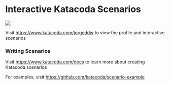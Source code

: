 # Interactive Katacoda Scenarios

[![](http://shields.katacoda.com/katacoda/jorgeddw/count.svg)](https://www.katacoda.com/jorgeddw "Get your profile on Katacoda.com")

Visit https://www.katacoda.com/jorgeddw to view the profile and interactive scenarios

### Writing Scenarios
Visit https://www.katacoda.com/docs to learn more about creating Katacoda scenarios

For examples, visit https://github.com/katacoda/scenario-example
